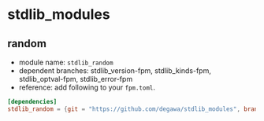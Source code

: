 # stdlib_modules
## random
- module name: `stdlib_random`
- dependent branches: stdlib_version-fpm, stdlib_kinds-fpm, stdlib_optval-fpm, stdlib_error-fpm
- reference: add following to your `fpm.toml`.

```toml
[dependencies]
stdlib_random = {git = "https://github.com/degawa/stdlib_modules", branch="stdlib_random-fpm"}
```
